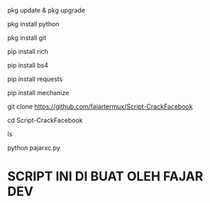 pkg update & pkg upgrade

pkg install python 

pkg install git

pip install rich

pip install bs4

pip install requests 

pip install mechanize

git clone 
https://github.com/fajartermux/Script-CrackFacebook

cd Script-CrackFacebook

ls

python pajarxc.py



# SCRIPT INI DI BUAT OLEH FAJAR DEV
